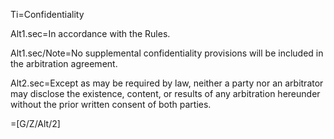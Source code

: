 Ti=Confidentiality

Alt1.sec=In accordance with the Rules.

Alt1.sec/Note=No supplemental confidentiality provisions will be included in the arbitration agreement.

Alt2.sec=Except as may be required by law, neither a party nor an arbitrator may disclose the existence, content, or results of any arbitration hereunder without the prior written consent of both parties.

=[G/Z/Alt/2]
